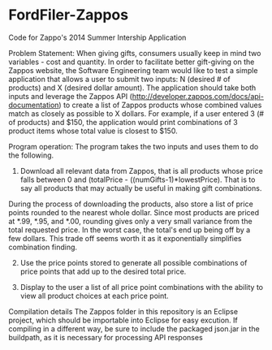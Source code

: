 FordFiler-Zappos
================

Code for Zappo's 2014 Summer Intership Application

Problem Statement:
When giving gifts, consumers usually keep in mind two variables - cost and quantity. In order to facilitate better gift-giving on the Zappos website, the Software Engineering team would like to test a simple application that allows a user to submit two inputs: N (desired # of products) and X (desired dollar amount). The application should take both inputs and leverage the Zappos API (http://developer.zappos.com/docs/api-documentation) to create a list of Zappos products whose combined values match as closely as possible to X dollars. For example, if a user entered 3 (# of products) and $150, the application would print combinations of 3 product items whose total value is closest to $150.

Program operation:
The program takes the two inputs and uses them to do the following.

1. Download all relevant data from Zappos, that is all products whose price falls between 0 and (totalPrice - ((numGifts-1)*lowestPrice). That is to say all products that may actually be useful in making gift combinations.

During the process of downloading the products, also store a list of price points rounded to the nearest whole dollar. Since most products are priced at *.99, *.95, and *.00, rounding gives only a very small variance from the total requested price. In the worst case, the total's end up being off by a few dollars. This trade off seems worth it as it exponentially simplifies combination finding.

2. Use the price points stored to generate all possible combinations of price points that add up to the desired total price.

3. Display to the user a list of all price point combinations with the ability to view all product choices at each price point.


Compilation details
The Zappos folder in this repository is an Eclipse project, which should be importable into Eclipse for easy excution.
If compiling in a different way, be sure to include the packaged json.jar in the buildpath, as it is necessary for processing API responses
